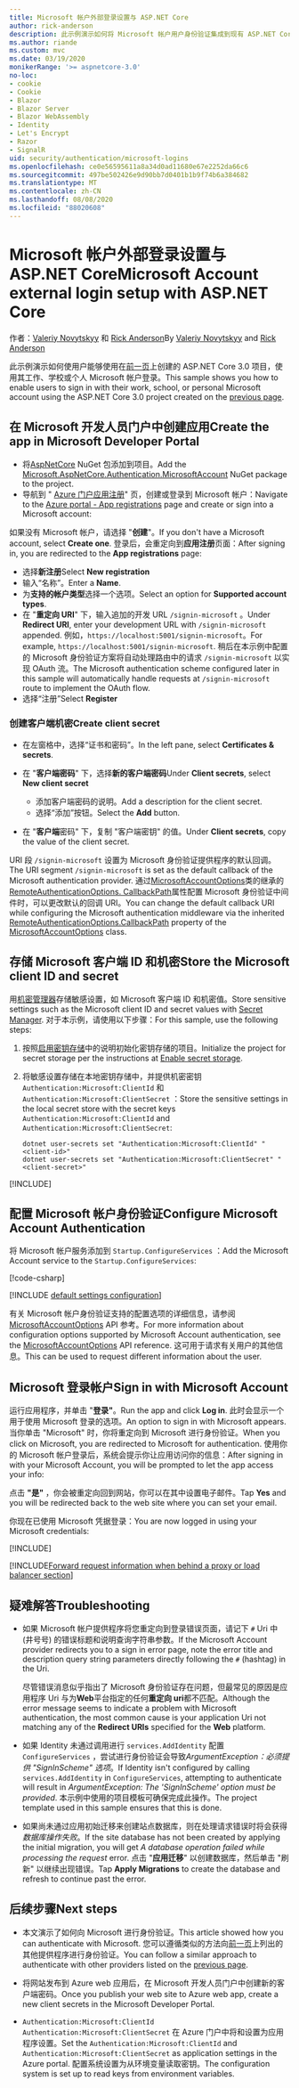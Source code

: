 ```yaml
---
title: Microsoft 帐户外部登录设置与 ASP.NET Core
author: rick-anderson
description: 此示例演示如何将 Microsoft 帐户用户身份验证集成到现有 ASP.NET Core 应用中。
ms.author: riande
ms.custom: mvc
ms.date: 03/19/2020
monikerRange: '>= aspnetcore-3.0'
no-loc:
- cookie
- Cookie
- Blazor
- Blazor Server
- Blazor WebAssembly
- Identity
- Let's Encrypt
- Razor
- SignalR
uid: security/authentication/microsoft-logins
ms.openlocfilehash: ce0e56595611a8a34d0ad11680e67e2252da66c6
ms.sourcegitcommit: 497be502426e9d90bb7d0401b1b9f74b6a384682
ms.translationtype: MT
ms.contentlocale: zh-CN
ms.lasthandoff: 08/08/2020
ms.locfileid: "88020608"
---
```

# <a name="microsoft-account-external-login-setup-with-aspnet-core"></a><span data-ttu-id="70b84-103">Microsoft 帐户外部登录设置与 ASP.NET Core</span><span class="sxs-lookup"><span data-stu-id="70b84-103">Microsoft Account external login setup with ASP.NET Core</span></span>

<span data-ttu-id="70b84-104">作者：[Valeriy Novytskyy](https://github.com/01binary) 和 [Rick Anderson](https://twitter.com/RickAndMSFT)</span><span class="sxs-lookup"><span data-stu-id="70b84-104">By [Valeriy Novytskyy](https://github.com/01binary) and [Rick Anderson](https://twitter.com/RickAndMSFT)</span></span>

<span data-ttu-id="70b84-105">此示例演示如何使用户能够使用在[前一页](xref:security/authentication/social/index)上创建的 ASP.NET Core 3.0 项目，使用其工作、学校或个人 Microsoft 帐户登录。</span><span class="sxs-lookup"><span data-stu-id="70b84-105">This sample shows you how to enable users to sign in with their work, school, or personal Microsoft account using the ASP.NET Core 3.0 project created on the [previous page](xref:security/authentication/social/index).</span></span>

## <a name="create-the-app-in-microsoft-developer-portal"></a><span data-ttu-id="70b84-106">在 Microsoft 开发人员门户中创建应用</span><span class="sxs-lookup"><span data-stu-id="70b84-106">Create the app in Microsoft Developer Portal</span></span>

* <span data-ttu-id="70b84-107">将[AspNetCore](https://www.nuget.org/packages/Microsoft.AspNetCore.Authentication.MicrosoftAccount/) NuGet 包添加到项目。</span><span class="sxs-lookup"><span data-stu-id="70b84-107">Add the [Microsoft.AspNetCore.Authentication.MicrosoftAccount](https://www.nuget.org/packages/Microsoft.AspNetCore.Authentication.MicrosoftAccount/) NuGet package to the project.</span></span>
* <span data-ttu-id="70b84-108">导航到 " [Azure 门户应用注册](https://go.microsoft.com/fwlink/?linkid=2083908)" 页，创建或登录到 Microsoft 帐户：</span><span class="sxs-lookup"><span data-stu-id="70b84-108">Navigate to the [Azure portal - App registrations](https://go.microsoft.com/fwlink/?linkid=2083908) page and create or sign into a Microsoft account:</span></span>

<span data-ttu-id="70b84-109">如果没有 Microsoft 帐户，请选择 "**创建**"。</span><span class="sxs-lookup"><span data-stu-id="70b84-109">If you don't have a Microsoft account, select **Create one**.</span></span> <span data-ttu-id="70b84-110">登录后，会重定向到**应用注册**页面：</span><span class="sxs-lookup"><span data-stu-id="70b84-110">After signing in, you are redirected to the **App registrations** page:</span></span>

* <span data-ttu-id="70b84-111">选择**新注册**</span><span class="sxs-lookup"><span data-stu-id="70b84-111">Select **New registration**</span></span>
* <span data-ttu-id="70b84-112">输入“名称”。</span><span class="sxs-lookup"><span data-stu-id="70b84-112">Enter a **Name**.</span></span>
* <span data-ttu-id="70b84-113">为**支持的帐户类型**选择一个选项。</span><span class="sxs-lookup"><span data-stu-id="70b84-113">Select an option for **Supported account types**.</span></span>  <!-- Accounts for any org work with MS domain accounts. Most folks probably want the last option, personal MS accounts. It took 24 hours after setting this up for the keys to work -->
* <span data-ttu-id="70b84-114">在 "**重定向 URI**" 下，输入追加的开发 URL `/signin-microsoft` 。</span><span class="sxs-lookup"><span data-stu-id="70b84-114">Under **Redirect URI**, enter your development URL with `/signin-microsoft` appended.</span></span> <span data-ttu-id="70b84-115">例如，`https://localhost:5001/signin-microsoft`。</span><span class="sxs-lookup"><span data-stu-id="70b84-115">For example, `https://localhost:5001/signin-microsoft`.</span></span> <span data-ttu-id="70b84-116">稍后在本示例中配置的 Microsoft 身份验证方案将自动处理路由中的请求 `/signin-microsoft` 以实现 OAuth 流。</span><span class="sxs-lookup"><span data-stu-id="70b84-116">The Microsoft authentication scheme configured later in this sample will automatically handle requests at `/signin-microsoft` route to implement the OAuth flow.</span></span>
* <span data-ttu-id="70b84-117">选择“注册”</span><span class="sxs-lookup"><span data-stu-id="70b84-117">Select **Register**</span></span>

### <a name="create-client-secret"></a><span data-ttu-id="70b84-118">创建客户端机密</span><span class="sxs-lookup"><span data-stu-id="70b84-118">Create client secret</span></span>

* <span data-ttu-id="70b84-119">在左窗格中，选择“证书和密码”。</span><span class="sxs-lookup"><span data-stu-id="70b84-119">In the left pane, select **Certificates & secrets**.</span></span>
* <span data-ttu-id="70b84-120">在 "**客户端密码**" 下，选择**新的客户端密码**</span><span class="sxs-lookup"><span data-stu-id="70b84-120">Under **Client secrets**, select **New client secret**</span></span>

  * <span data-ttu-id="70b84-121">添加客户端密码的说明。</span><span class="sxs-lookup"><span data-stu-id="70b84-121">Add a description for the client secret.</span></span>
  * <span data-ttu-id="70b84-122">选择“添加”按钮。</span><span class="sxs-lookup"><span data-stu-id="70b84-122">Select the **Add** button.</span></span>

* <span data-ttu-id="70b84-123">在 "**客户端**密码" 下，复制 "客户端密钥" 的值。</span><span class="sxs-lookup"><span data-stu-id="70b84-123">Under **Client secrets**, copy the value of the client secret.</span></span>

<span data-ttu-id="70b84-124">URI 段 `/signin-microsoft` 设置为 Microsoft 身份验证提供程序的默认回调。</span><span class="sxs-lookup"><span data-stu-id="70b84-124">The URI segment `/signin-microsoft` is set as the default callback of the Microsoft authentication provider.</span></span> <span data-ttu-id="70b84-125">通过[MicrosoftAccountOptions](/dotnet/api/microsoft.aspnetcore.authentication.microsoftaccount.microsoftaccountoptions)类的继承的[RemoteAuthenticationOptions. CallbackPath](/dotnet/api/microsoft.aspnetcore.authentication.remoteauthenticationoptions.callbackpath)属性配置 Microsoft 身份验证中间件时，可以更改默认的回调 URI。</span><span class="sxs-lookup"><span data-stu-id="70b84-125">You can change the default callback URI while configuring the Microsoft authentication middleware via the inherited [RemoteAuthenticationOptions.CallbackPath](/dotnet/api/microsoft.aspnetcore.authentication.remoteauthenticationoptions.callbackpath) property of the [MicrosoftAccountOptions](/dotnet/api/microsoft.aspnetcore.authentication.microsoftaccount.microsoftaccountoptions) class.</span></span>

## <a name="store-the-microsoft-client-id-and-secret"></a><span data-ttu-id="70b84-126">存储 Microsoft 客户端 ID 和机密</span><span class="sxs-lookup"><span data-stu-id="70b84-126">Store the Microsoft client ID and secret</span></span>

<span data-ttu-id="70b84-127">用[机密管理器](xref:security/app-secrets)存储敏感设置，如 Microsoft 客户端 ID 和机密值。</span><span class="sxs-lookup"><span data-stu-id="70b84-127">Store sensitive settings such as the Microsoft client ID and secret values with [Secret Manager](xref:security/app-secrets).</span></span> <span data-ttu-id="70b84-128">对于本示例，请使用以下步骤：</span><span class="sxs-lookup"><span data-stu-id="70b84-128">For this sample, use the following steps:</span></span>

1. <span data-ttu-id="70b84-129">按照[启用密钥存储](xref:security/app-secrets#enable-secret-storage)中的说明初始化密钥存储的项目。</span><span class="sxs-lookup"><span data-stu-id="70b84-129">Initialize the project for secret storage per the instructions at [Enable secret storage](xref:security/app-secrets#enable-secret-storage).</span></span>
1. <span data-ttu-id="70b84-130">将敏感设置存储在本地密钥存储中，并提供机密密钥 `Authentication:Microsoft:ClientId` 和 `Authentication:Microsoft:ClientSecret` ：</span><span class="sxs-lookup"><span data-stu-id="70b84-130">Store the sensitive settings in the local secret store with the secret keys `Authentication:Microsoft:ClientId` and `Authentication:Microsoft:ClientSecret`:</span></span>

    ```dotnetcli
    dotnet user-secrets set "Authentication:Microsoft:ClientId" "<client-id>"
    dotnet user-secrets set "Authentication:Microsoft:ClientSecret" "<client-secret>"
    ```

[!INCLUDE[](~/includes/environmentVarableColon.md)]

## <a name="configure-microsoft-account-authentication"></a><span data-ttu-id="70b84-131">配置 Microsoft 帐户身份验证</span><span class="sxs-lookup"><span data-stu-id="70b84-131">Configure Microsoft Account Authentication</span></span>

<span data-ttu-id="70b84-132">将 Microsoft 帐户服务添加到 `Startup.ConfigureServices` ：</span><span class="sxs-lookup"><span data-stu-id="70b84-132">Add the Microsoft Account service to the `Startup.ConfigureServices`:</span></span>

[!code-csharp[](~/security/authentication/social/social-code/3.x/StartupMS3x.cs?name=snippet&highlight=10-14)]

[!INCLUDE [default settings configuration](includes/default-settings.md)]

<span data-ttu-id="70b84-133">有关 Microsoft 帐户身份验证支持的配置选项的详细信息，请参阅[MicrosoftAccountOptions](/dotnet/api/microsoft.aspnetcore.builder.microsoftaccountoptions) API 参考。</span><span class="sxs-lookup"><span data-stu-id="70b84-133">For more information about configuration options supported by Microsoft Account authentication, see the [MicrosoftAccountOptions](/dotnet/api/microsoft.aspnetcore.builder.microsoftaccountoptions) API reference.</span></span> <span data-ttu-id="70b84-134">这可用于请求有关用户的其他信息。</span><span class="sxs-lookup"><span data-stu-id="70b84-134">This can be used to request different information about the user.</span></span>

## <a name="sign-in-with-microsoft-account"></a><span data-ttu-id="70b84-135">Microsoft 登录帐户</span><span class="sxs-lookup"><span data-stu-id="70b84-135">Sign in with Microsoft Account</span></span>

<span data-ttu-id="70b84-136">运行应用程序，并单击 "**登录"**。</span><span class="sxs-lookup"><span data-stu-id="70b84-136">Run the app and click **Log in**.</span></span> <span data-ttu-id="70b84-137">此时会显示一个用于使用 Microsoft 登录的选项。</span><span class="sxs-lookup"><span data-stu-id="70b84-137">An option to sign in with Microsoft appears.</span></span> <span data-ttu-id="70b84-138">当你单击 "Microsoft" 时，你将重定向到 Microsoft 进行身份验证。</span><span class="sxs-lookup"><span data-stu-id="70b84-138">When you click on Microsoft, you are redirected to Microsoft for authentication.</span></span> <span data-ttu-id="70b84-139">使用你的 Microsoft 帐户登录后，系统会提示你让应用访问你的信息：</span><span class="sxs-lookup"><span data-stu-id="70b84-139">After signing in with your Microsoft Account, you will be prompted to let the app access your info:</span></span>

<span data-ttu-id="70b84-140">点击 **"是"** ，你会被重定向回到网站，你可以在其中设置电子邮件。</span><span class="sxs-lookup"><span data-stu-id="70b84-140">Tap **Yes** and you will be redirected back to the web site where you can set your email.</span></span>

<span data-ttu-id="70b84-141">你现在已使用 Microsoft 凭据登录：</span><span class="sxs-lookup"><span data-stu-id="70b84-141">You are now logged in using your Microsoft credentials:</span></span>

[!INCLUDE[](includes/chain-auth-providers.md)]

[!INCLUDE[Forward request information when behind a proxy or load balancer section](includes/forwarded-headers-middleware.md)]

## <a name="troubleshooting"></a><span data-ttu-id="70b84-142">疑难解答</span><span class="sxs-lookup"><span data-stu-id="70b84-142">Troubleshooting</span></span>

* <span data-ttu-id="70b84-143">如果 Microsoft 帐户提供程序将您重定向到登录错误页面，请记下 `#` Uri 中 (井号号) 的错误标题和说明查询字符串参数。</span><span class="sxs-lookup"><span data-stu-id="70b84-143">If the Microsoft Account provider redirects you to a sign in error page, note the error title and description query string parameters directly following the `#` (hashtag) in the Uri.</span></span>

  <span data-ttu-id="70b84-144">尽管错误消息似乎指出了 Microsoft 身份验证存在问题，但最常见的原因是应用程序 Uri 与为**Web**平台指定的任何**重定向 uri**都不匹配。</span><span class="sxs-lookup"><span data-stu-id="70b84-144">Although the error message seems to indicate a problem with Microsoft authentication, the most common cause is your application Uri not matching any of the **Redirect URIs** specified for the **Web** platform.</span></span>
* <span data-ttu-id="70b84-145">如果 Identity 未通过调用进行 `services.AddIdentity` 配置 `ConfigureServices` ，尝试进行身份验证会导致*ArgumentException：必须提供 "SignInScheme" 选项*。</span><span class="sxs-lookup"><span data-stu-id="70b84-145">If Identity isn't configured by calling `services.AddIdentity` in `ConfigureServices`, attempting to authenticate will result in *ArgumentException: The 'SignInScheme' option must be provided*.</span></span> <span data-ttu-id="70b84-146">本示例中使用的项目模板可确保完成此操作。</span><span class="sxs-lookup"><span data-stu-id="70b84-146">The project template used in this sample ensures that this is done.</span></span>
* <span data-ttu-id="70b84-147">如果尚未通过应用初始迁移来创建站点数据库，则在处理请求错误时将会获得*数据库操作失败*。</span><span class="sxs-lookup"><span data-stu-id="70b84-147">If the site database has not been created by applying the initial migration, you will get *A database operation failed while processing the request* error.</span></span> <span data-ttu-id="70b84-148">点击 "**应用迁移**" 以创建数据库，然后单击 "刷新" 以继续出现错误。</span><span class="sxs-lookup"><span data-stu-id="70b84-148">Tap **Apply Migrations** to create the database and refresh to continue past the error.</span></span>

## <a name="next-steps"></a><span data-ttu-id="70b84-149">后续步骤</span><span class="sxs-lookup"><span data-stu-id="70b84-149">Next steps</span></span>

* <span data-ttu-id="70b84-150">本文演示了如何向 Microsoft 进行身份验证。</span><span class="sxs-lookup"><span data-stu-id="70b84-150">This article showed how you can authenticate with Microsoft.</span></span> <span data-ttu-id="70b84-151">您可以遵循类似的方法向[前一页](xref:security/authentication/social/index)上列出的其他提供程序进行身份验证。</span><span class="sxs-lookup"><span data-stu-id="70b84-151">You can follow a similar approach to authenticate with other providers listed on the [previous page](xref:security/authentication/social/index).</span></span>

* <span data-ttu-id="70b84-152">将网站发布到 Azure web 应用后，在 Microsoft 开发人员门户中创建新的客户端密码。</span><span class="sxs-lookup"><span data-stu-id="70b84-152">Once you publish your web site to Azure web app, create a new client secrets in the Microsoft Developer Portal.</span></span>

* <span data-ttu-id="70b84-153">`Authentication:Microsoft:ClientId` `Authentication:Microsoft:ClientSecret` 在 Azure 门户中将和设置为应用程序设置。</span><span class="sxs-lookup"><span data-stu-id="70b84-153">Set the `Authentication:Microsoft:ClientId` and `Authentication:Microsoft:ClientSecret` as application settings in the Azure portal.</span></span> <span data-ttu-id="70b84-154">配置系统设置为从环境变量读取密钥。</span><span class="sxs-lookup"><span data-stu-id="70b84-154">The configuration system is set up to read keys from environment variables.</span></span>
